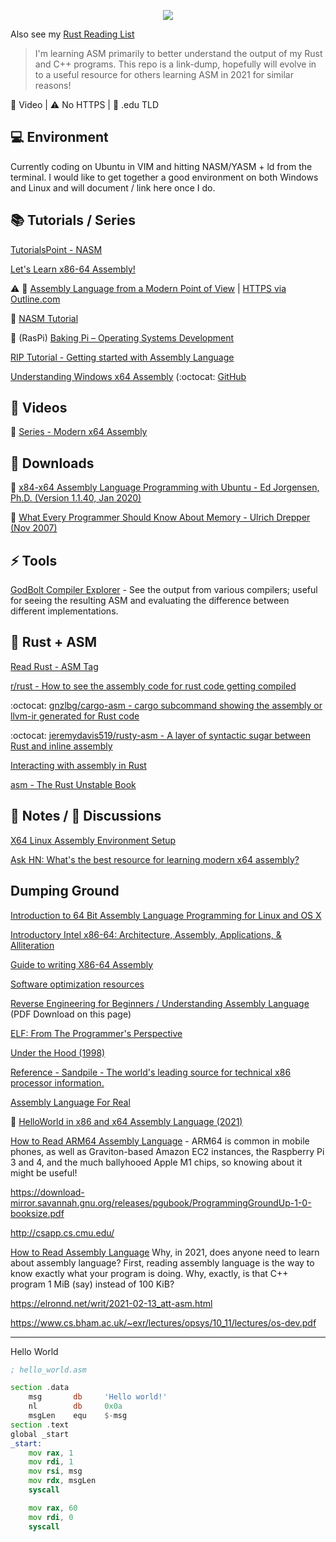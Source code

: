 <p align="center">
  <img src="https://user-images.githubusercontent.com/292208/118355849-41cc4900-b56a-11eb-9ecd-580f939fd9f1.png">
</p>

Also see my [Rust Reading List](https://github.com/rsouth/rust-reading-list/blob/main/README.md)

> I'm learning ASM primarily to better understand the output of my Rust and C++ programs. This repo is a link-dump, hopefully will evolve in to a useful resource for others learning ASM in 2021 for similar reasons!

🎥 Video | ⚠️ No HTTPS | 🏫 .edu TLD


## 💻 Environment

Currently coding on Ubuntu in VIM and hitting NASM/YASM + ld from the terminal. I would like to get together a good environment on both Windows and Linux and will document / link here once I do.


## 📚 Tutorials / Series

[TutorialsPoint - NASM](https://www.tutorialspoint.com/assembly_programming/assembly_basic_syntax.htm)

[Let's Learn x86-64 Assembly!](https://gpfault.net/posts/asm-tut-0.txt.html)

⚠️ 🏫 [Assembly Language from a Modern Point of View](http://heather.cs.ucdavis.edu/~matloff/assembbook.html) | [HTTPS via Outline.com](https://outline.com/2uWDR9)

🏫 [NASM Tutorial](https://cs.lmu.edu/~ray/notes/nasmtutorial/)

🏫 (RasPi) [Baking Pi – Operating Systems Development](https://www.cl.cam.ac.uk/projects/raspberrypi/tutorials/os/)

[RIP Tutorial - Getting started with Assembly Language](https://riptutorial.com/assembly)

[Understanding Windows x64 Assembly](https://sonictk.github.io/asm_tutorial/) (:octocat: [GitHub](https://github.com/sonictk/asm_tutorial)


## 🎥 Videos

🎥 [Series - Modern x64 Assembly](https://youtu.be/rxsBghsrvpI)


## 🚀 Downloads

📄 [x84-x64 Assembly Language Programming with Ubuntu - Ed Jorgensen, Ph.D. (Version 1.1.40, Jan 2020)](https://github.com/rsouth/asm-reading-list/blob/main/assembly64.pdf)

📄 [What Every Programmer Should Know About Memory - Ulrich Drepper (Nov 2007)](https://github.com/rsouth/asm-reading-list/blob/main/cpumemory.pdf)


## ⚡ Tools

[GodBolt Compiler Explorer](https://godbolt.org/) - See the output from various compilers; useful for seeing the resulting ASM and evaluating the difference between different implementations.


## 🦀 Rust + ASM

[Read Rust - ASM Tag](https://readrust.net/tags/asm)

[r/rust - How to see the assembly code for rust code getting compiled](https://www.reddit.com/r/rust/comments/9i5df2/how_to_see_the_assembly_code_for_rust_code/)

:octocat: [gnzlbg/cargo-asm - cargo subcommand showing the assembly or llvm-ir generated for Rust code](https://github.com/gnzlbg/cargo-asm)

:octocat: [jeremydavis519/rusty-asm - A layer of syntactic sugar between Rust and inline assembly](https://github.com/jeremydavis519/rusty-asm)

[Interacting with assembly in Rust](https://blog.logrocket.com/interacting-with-assembly-in-rust/)

[asm - The Rust Unstable Book](https://doc.rust-lang.org/unstable-book/library-features/asm.html)


## 📝 Notes / 💬 Discussions

[X64 Linux Assembly Environment Setup](https://epi052.gitlab.io/notes-to-self/blog/2018-07-22-x64-linux-assembly-environment-setup/)

[Ask HN: What's the best resource for learning modern x64 assembly?](https://news.ycombinator.com/item?id=22279051)


## Dumping Ground

[Introduction to 64 Bit Assembly Language Programming for Linux and OS X](http://rayseyfarth.com/asm/)

[Introductory Intel x86-64: Architecture, Assembly, Applications, & Alliteration](https://opensecuritytraining.info/IntroX86-64.html)

[Guide to writing X86-64 Assembly](https://tonycodes.com/assembly)

[Software optimization resources](https://agner.org/optimize/)

[Reverse Engineering for Beginners / Understanding Assembly Language](https://beginners.re/) (PDF Download on this page)

[ELF: From The Programmer's Perspective](http://beefchunk.com/documentation/sys-programming/binary_formats/elf/elf_from_the_programmers_perspective/elf.html)

[Under the Hood (1998)](http://bytepointer.com/resources/pietrek_asm_pt1.htm)

[Reference - Sandpile - The world's leading source for technical x86 processor information.](https://sandpile.org/)

[Assembly Language For Real](https://hackaday.com/2020/08/25/assembly-language-for-real/)

🎥 [HelloWorld in x86 and x64 Assembly Language (2021)](https://youtu.be/-uLA5mVAU00)

[How to Read ARM64 Assembly Language](https://wolchok.org/posts/how-to-read-arm64-assembly-language/) - ARM64 is common in mobile phones, as well as Graviton-based Amazon EC2 instances, the Raspberry Pi 3 and 4, and the much ballyhooed Apple M1 chips, so knowing about it might be useful!

https://download-mirror.savannah.gnu.org/releases/pgubook/ProgrammingGroundUp-1-0-booksize.pdf

http://csapp.cs.cmu.edu/

[How to Read Assembly Language](https://wolchok.org/posts/how-to-read-assembly-language/)
Why, in 2021, does anyone need to learn about assembly language? First, reading assembly language is the way to know exactly what your program is doing. Why, exactly, is that C++ program 1 MiB (say) instead of 100 KiB?

https://elronnd.net/writ/2021-02-13_att-asm.html

https://www.cs.bham.ac.uk/~exr/lectures/opsys/10_11/lectures/os-dev.pdf


---

Hello World
```asm
; hello_world.asm

section .data
    msg       db     'Hello world!'
    nl        db     0x0a
    msgLen    equ    $-msg
section .text
global _start
_start:
    mov rax, 1
    mov rdi, 1
    mov rsi, msg
    mov rdx, msgLen
    syscall

    mov rax, 60
    mov rdi, 0
    syscall

```
